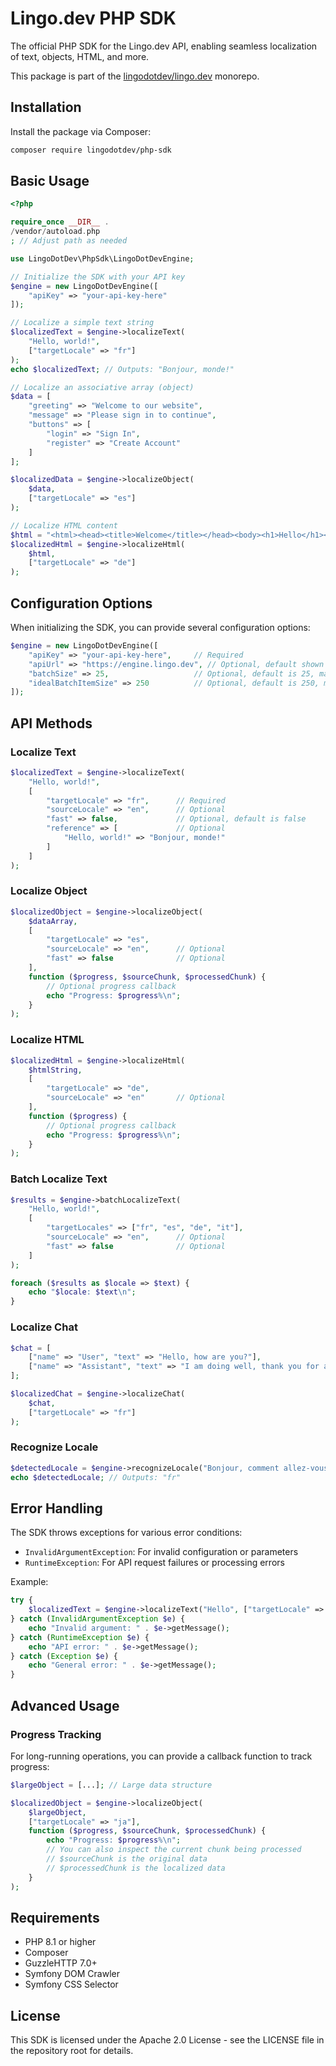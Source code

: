 # Lingo.dev PHP SDK

The official PHP SDK for the Lingo.dev API, enabling seamless localization of text, objects, HTML, and more.

This package is part of the [lingodotdev/lingo.dev](https://github.com/lingodotdev/lingo.dev) monorepo.

## Installation

Install the package via Composer:

```bash
composer require lingodotdev/php-sdk
```

## Basic Usage

```php
<?php

require_once __DIR__ . 
/vendor/autoload.php
; // Adjust path as needed

use LingoDotDev\PhpSdk\LingoDotDevEngine;

// Initialize the SDK with your API key
$engine = new LingoDotDevEngine([
    "apiKey" => "your-api-key-here"
]);

// Localize a simple text string
$localizedText = $engine->localizeText(
    "Hello, world!", 
    ["targetLocale" => "fr"]
);
echo $localizedText; // Outputs: "Bonjour, monde!"

// Localize an associative array (object)
$data = [
    "greeting" => "Welcome to our website",
    "message" => "Please sign in to continue",
    "buttons" => [
        "login" => "Sign In",
        "register" => "Create Account"
    ]
];

$localizedData = $engine->localizeObject(
    $data, 
    ["targetLocale" => "es"]
);

// Localize HTML content
$html = "<html><head><title>Welcome</title></head><body><h1>Hello</h1><p>Welcome to our site</p></body></html>";
$localizedHtml = $engine->localizeHtml(
    $html, 
    ["targetLocale" => "de"]
);
```

## Configuration Options

When initializing the SDK, you can provide several configuration options:

```php
$engine = new LingoDotDevEngine([
    "apiKey" => "your-api-key-here",     // Required
    "apiUrl" => "https://engine.lingo.dev", // Optional, default shown
    "batchSize" => 25,                   // Optional, default is 25, max 250
    "idealBatchItemSize" => 250          // Optional, default is 250, max 2500
]);
```

## API Methods

### Localize Text

```php
$localizedText = $engine->localizeText(
    "Hello, world!", 
    [
        "targetLocale" => "fr",      // Required
        "sourceLocale" => "en",      // Optional
        "fast" => false,             // Optional, default is false
        "reference" => [             // Optional
            "Hello, world!" => "Bonjour, monde!"
        ]
    ]
);
```

### Localize Object

```php
$localizedObject = $engine->localizeObject(
    $dataArray, 
    [
        "targetLocale" => "es",
        "sourceLocale" => "en",      // Optional
        "fast" => false              // Optional
    ],
    function ($progress, $sourceChunk, $processedChunk) {
        // Optional progress callback
        echo "Progress: $progress%\n";
    }
);
```

### Localize HTML

```php
$localizedHtml = $engine->localizeHtml(
    $htmlString, 
    [
        "targetLocale" => "de",
        "sourceLocale" => "en"       // Optional
    ],
    function ($progress) {
        // Optional progress callback
        echo "Progress: $progress%\n";
    }
);
```

### Batch Localize Text

```php
$results = $engine->batchLocalizeText(
    "Hello, world!", 
    [
        "targetLocales" => ["fr", "es", "de", "it"],
        "sourceLocale" => "en",      // Optional
        "fast" => false              // Optional
    ]
);

foreach ($results as $locale => $text) {
    echo "$locale: $text\n";
}
```

### Localize Chat

```php
$chat = [
    ["name" => "User", "text" => "Hello, how are you?"],
    ["name" => "Assistant", "text" => "I am doing well, thank you for asking!"]
];

$localizedChat = $engine->localizeChat(
    $chat, 
    ["targetLocale" => "fr"]
);
```

### Recognize Locale

```php
$detectedLocale = $engine->recognizeLocale("Bonjour, comment allez-vous?");
echo $detectedLocale; // Outputs: "fr"
```

## Error Handling

The SDK throws exceptions for various error conditions:

- `InvalidArgumentException`: For invalid configuration or parameters
- `RuntimeException`: For API request failures or processing errors

Example:

```php
try {
    $localizedText = $engine->localizeText("Hello", ["targetLocale" => "invalid-locale"]);
} catch (InvalidArgumentException $e) {
    echo "Invalid argument: " . $e->getMessage();
} catch (RuntimeException $e) {
    echo "API error: " . $e->getMessage();
} catch (Exception $e) {
    echo "General error: " . $e->getMessage();
}
```

## Advanced Usage

### Progress Tracking

For long-running operations, you can provide a callback function to track progress:

```php
$largeObject = [...]; // Large data structure

$localizedObject = $engine->localizeObject(
    $largeObject, 
    ["targetLocale" => "ja"],
    function ($progress, $sourceChunk, $processedChunk) {
        echo "Progress: $progress%\n";
        // You can also inspect the current chunk being processed
        // $sourceChunk is the original data
        // $processedChunk is the localized data
    }
);
```

## Requirements

- PHP 8.1 or higher
- Composer
- GuzzleHTTP 7.0+
- Symfony DOM Crawler
- Symfony CSS Selector

## License

This SDK is licensed under the Apache 2.0 License - see the LICENSE file in the repository root for details.
